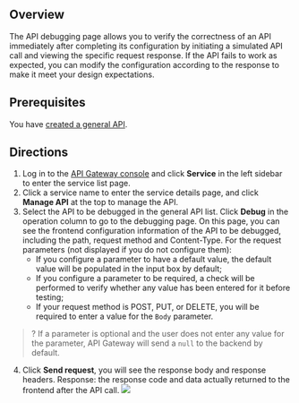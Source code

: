 ## Overview
The API debugging page allows you to verify the correctness of an API immediately after completing its configuration by initiating a simulated API call and viewing the specific request response. If the API fails to work as expected, you can modify the configuration according to the response to make it meet your design expectations.

## Prerequisites
You have [created a general API](https://intl.cloud.tencent.com/document/product/628/11795).

## Directions
1. Log in to the [API Gateway console](https://console.cloud.tencent.com/apigateway/index?rid=1) and click **Service** in the left sidebar to enter the service list page.
2. Click a service name to enter the service details page, and click **Manage API** at the top to manage the API.
3. Select the API to be debugged in the general API list. Click **Debug** in the operation column to go to the debugging page.
	On this page, you can see the frontend configuration information of the API to be debugged, including the path, request method and Content-Type. For the request parameters (not displayed if you do not configure them):
	- If you configure a parameter to have a default value, the default value will be populated in the input box by default;
	- If you configure a parameter to be required, a check will be performed to verify whether any value has been entered for it before testing;
	- If your request method is POST, PUT, or DELETE, you will be required to enter a value for the `Body` parameter.
>? If a parameter is optional and the user does not enter any value for the parameter, API Gateway will send a `null` to the backend by default.
4. Click **Send request**, you will see the response body and response headers.
Response: the response code and data actually returned to the frontend after the API call.
![](https://main.qcloudimg.com/raw/3b9c79de835f326ddb90064b8361d42e.png)

